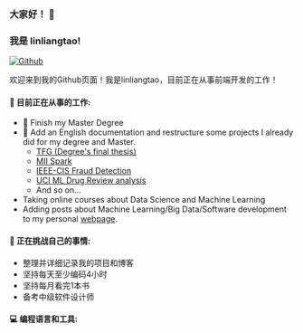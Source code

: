### 大家好！ 👋

### 我是 linliangtao!

[![Github](https://img.shields.io/badge/-Github-000?style=flat&logo=Github&logoColor=white)](https://github.com/Linliangtao)

<!-- [![Linkedin](https://img.shields.io/badge/-LinkedIn-blue?style=flat&logo=Linkedin&logoColor=white)](https://www.linkedin.com/in/froldanzafra/) -->
<!-- [![Gmail](https://img.shields.io/badge/-Gmail-c14438?style=flat&logo=Gmail&logoColor=white)](mailto:Fernando.Roldan.Zafra@gmail.com) -->

欢迎来到我的Github页面！我是linliangtao，目前正在从事前端开发的工作！

<!-- <img align="right" alt="img" src="https://github.com/FernandoRoldan93/FernandoRoldan93/blob/master/cover_image.jpg" width="50%" height="auto" /> -->

 #### 🔭 目前正在从事的工作:

-   :rocket: Finish my Master Degree
-   🌱 Add an English documentation and restructure some projects I already did for my degree and Master.
    -   [TFG (Degree's final thesis)](https://github.com/FernandoRoldan93/TFG)
    -   [MII Spark](https://github.com/FernandoRoldan93/MII_Spark)
    -   [IEEE-CIS Fraud Detection](https://github.com/FernandoRoldan93/MII_SIGE/tree/master/Laboratory_works/Practice_1)
    -   [UCI ML Drug Review analysis](https://github.com/FernandoRoldan93/TID_MII)
    -   And so on...
-   Taking online courses about Data Science and Machine Learning
-   Adding posts about Machine Learning/Big Data/Software development to my personal [webpage](https://roldanzafra.com).

#### :muscle: 正在挑战自己的事情:

-   整理并详细记录我的项目和博客
-   坚持每天至少编码4小时
-   坚持每月看完1本书
-   备考中级软件设计师

#### :computer: 编程语言和工具: 

<!--

<p>
	<img width="50%" align="right" src="https://github-readme-stats.vercel.app/api?username=linliangtao&show_icons=true&hide_border=true" />

<!-- <code><img width="10%" src="https://www.vectorlogo.zone/logos/java/java-ar21.svg"></code> -->
<!-- <code><img width="10%" src="https://www.vectorlogo.zone/logos/python/python-ar21.svg"></code> -->
<!-- <code><img width="8%" src="https://www.vectorlogo.zone/logos/r-project/r-project-icon.svg"></code> -->
<!-- <br />
<code><img width="10%" src="https://www.vectorlogo.zone/logos/pocoo_flask/pocoo_flask-ar21.svg"></code>
<code><img width="10%" src="https://www.vectorlogo.zone/logos/mysql/mysql-ar21.svg"></code>
<code><img width="10%" src="https://www.vectorlogo.zone/logos/mongodb/mongodb-ar21.svg"></code>
<br />
<code><img width="10%" src="https://www.vectorlogo.zone/logos/apache_spark/apache_spark-ar21.svg"></code>
<code><img width="10%" src="https://www.vectorlogo.zone/logos/apache_hadoop/apache_hadoop-ar21.svg"></code>
<code><img width="10%" src="https://www.vectorlogo.zone/logos/git-scm/git-scm-ar21.svg"></code>

</p> -->
